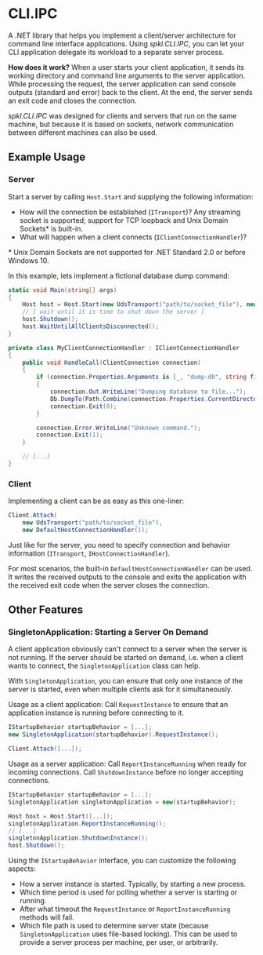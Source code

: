 # CLI.IPC

A .NET library that helps you implement a client/server architecture for command line interface applications. Using _spkl.CLI.IPC_, you can let your CLI application delegate its workload to a separate server process.

__How does it work?__
When a user starts your client application, it sends its working directory and command line arguments to the server application. While processing the request, the server application can send console outputs (standard and error) back to the client. At the end, the server sends an exit code and closes the connection.

_spkl.CLI.IPC_ was designed for clients and servers that run on the same machine, but because it is based on sockets, network communication between different machines can also be used.

## Example Usage

### Server

Start a server by calling `Host.Start` and supplying the following information:
* How will the connection be established (`ITransport`)? Any streaming socket is supported; support for TCP loopback and Unix Domain Sockets* is built-in.
* What will happen when a client connects (`IClientConnectionHandler`)?

\* Unix Domain Sockets are not supported for .NET Standard 2.0 or before Windows 10.

In this example, lets implement a fictional database dump command:
```csharp
static void Main(string[] args)
{
    Host host = Host.Start(new UdsTransport("path/to/socket_file"), new MyClientConnectionHandler());
    // [ wait until it is time to shut down the server ]
    host.Shutdown();
    host.WaitUntilAllClientsDisconnected();
}

private class MyClientConnectionHandler : IClientConnectionHandler
{
    public void HandleCall(ClientConnection connection)
    {
        if (connection.Properties.Arguments is [_, "dump-db", string fileName])
        {
            connection.Out.WriteLine("Dumping database to file...");
            Db.DumpTo(Path.Combine(connection.Properties.CurrentDirectory, fileName));
            connection.Exit(0);
        }

        connection.Error.WriteLine("Unknown command.");
        connection.Exit(1);
    }

    // [...]
}
```

### Client

Implementing a client can be as easy as this one-liner:
```csharp
Client.Attach(
    new UdsTransport("path/to/socket_file"),
    new DefaultHostConnectionHandler());
```

Just like for the server, you need to specify connection and behavior information (`ITransport`, `IHostConnectionHandler`).

For most scenarios, the built-in `DefaultHostConnectionHandler` can be used. It writes the received outputs to the console and exits the application with the received exit code when the server closes the connection.

## Other Features

### SingletonApplication: Starting a Server On Demand

A client application obviously can't connect to a server when the server is not running. If the server should be started on demand, i.e. when a client wants to connect, the `SingletonApplication` class can help.

With `SingletonApplication`, you can ensure that only one instance of the server is started, even when multiple clients ask for it simultaneously.

Usage as a client application: Call `RequestInstance` to ensure that an application instance is running before connecting to it.
```csharp
IStartupBehavior startupBehavior = [...];
new SingletonApplication(startupBehavior).RequestInstance();

Client.Attach([...]);
```

Usage as a server application: Call `ReportInstanceRunning` when ready for incoming connections. Call `ShutdownInstance` before no longer accepting connections.
```csharp
IStartupBehavior startupBehavior = [...];
SingletonApplication singletonApplication = new(startupBehavior);

Host host = Host.Start([...]);
singletonApplication.ReportInstanceRunning();
// [...]
singletonApplication.ShutdownInstance();
host.Shutdown();
```

Using the `IStartupBehavior` interface, you can customize the following aspects:
* How a server instance is started. Typically, by starting a new process.
* Which time period is used for polling whether a server is starting or running.
* After what timeout the `RequestInstance` or `ReportInstanceRunning` methods will fail.
* Which file path is used to determine server state (because `SingletonApplication` uses file-based locking). This can be used to provide a server process per machine, per user, or arbitrarily.
